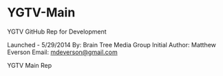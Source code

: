 YGTV-Main
=========

YGTV GitHub Rep for Development

Launched - 5/29/2014
By: Brain Tree Media Group
Initial Author: Matthew Everson
Email: mdeverson@gmail.com


YGTV Main Rep
